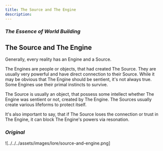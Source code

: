 ```yaml
---
title: The Source and The Engine
description: 
---
```


### *The Essence of World Building*
## The Source and The Engine
Generally, every reality has an Engine and a Source.

The Engines are people or objects, that had created The Source. They are usually very powerful and have direct connection to their Source. While it may be obvious that The Engine should be sentient, it's not always true. Some Engines use their primal instincts to survive.

The Source is usually an object, that possess some intellect whether The Engine was sentient or not, created by The Engine. The Sources usually create various lifeforms to protect itself.

It's also important to say, that if The Source loses the connection or trust in The Engine, it can block The Engine's powers via resonation.

### *Original*
![../../../assets/images/lore/source-and-engine.png]